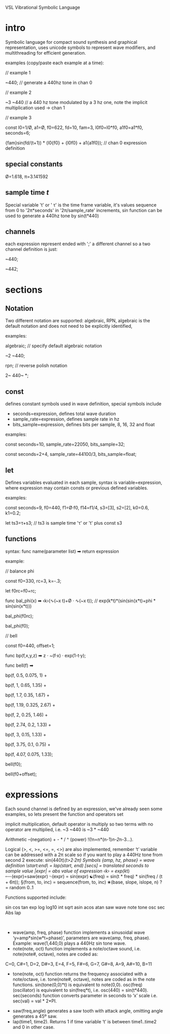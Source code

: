 VSL Vibrational Symbolic Language


intro
=====

Symbolic language for compact sound synthesis and graphical representation, uses unicode symbols to represent wave modifiers, and multithreading for efficient generation.

examples (copy/paste each example at a time):

// example 1

~440; // generate a 440hz tone in chan 0

// example 2

~3 ~440 // a 440 hz tone modulated by a 3 hz one, note the implicit multiplication used -&gt; chan 1

// example 3

const l0=1/Ø, a1=Ø, f0=622, fd=10, fam=3, l0f0=l0\*f0, a1f0=a1\*f0, seconds=6;

{fam}sin(fd/(t+1)) \* (l0{f0} + {l0f0} + a1{a1f0}); // chan 0 expression definition

special constants
-----------------

Ø=1.618, π=3.141592

sample time *t*
---------------

Special variable 't' or ' τ' is the time frame variable, it's values sequence from 0 to '2π\*seconds' in '2π/sample\_rate' increments, sin function can be used to generate a 440hz tone by sin(t\*440)

channels
--------

each expression represent ended with ';' a different channel so a two channel definition is just:

~440;

~442;

sections
========

Notation
--------

Two different notation are supported: algebraic, RPN, algebraic is the default notation and does not need to be explicitly identified,

examples:

algebraic; // specify default algebraic notation

~2 ~440;

rpn; // reverse polish notation

2~ 440~ \*;

const
-----

defines constant symbols used in wave definition, special symbols include

-   seconds=expression, defines total wave duration
-   sample\_rate=expression, defines sample rate in hz
-   bits\_sample=expression, defines bits per sample, 8, 16, 32 and float

examples:

const seconds=10, sample\_rate=22050, bits\_sample=32;

const seconds=2+4, sample\_rate=44100/3, bits\_sample=float;

let
---

Defines variables evaluated in each sample, syntax is variable=expression, where expression may contain consts or previous defined variables.

examples:

const seconds=9, f0=440, f1=Ø·f0, f14=f1/4, s3=\[3\], s2=\[2\], k0=0.6, k1=0.2;

let ts3=τ+s3; // ts3 is sample time 'τ' or 't' plus const s3

functions
---------

syntax: func name(parameter list) ➡ return expression

example:

// balance phi

const f0=330, rc=3, k=-.3;

let f0rc=f0+rc;

func bal\_phi(x) ➡ ‹k›(∿(~x t)+Ø · ∿(~x t)); // exp(k\*t)\*(sin(sin(x\*t)+phi \* sin(sin(x\*t)))

bal\_phi(f0rc);

bal\_phi(f0);

// bell

const f0=440, offset=1;

func bp(f,x,y,z) ➡ z · ~(f·x) · exp(1-t·y);

func bell(f) ➡

 bp(f, 0.5, 0.075, 1) +

 bp(f, 1, 0.65, 1.35) +

 bp(f, 1.7, 0.35, 1.67) +

 bp(f, 1.19, 0.325, 2.67) +

 bp(f, 2, 0.25, 1.46) +

 bp(f, 2.74, 0.2, 1.33) +

 bp(f, 3, 0.15, 1.33) +

 bp(f, 3.75, 0.1, 0.75) +

 bp(f, 4.07, 0.075, 1.33);

bell(f0);

bell(f0+offset);

expressions
===========

Each sound channel is defined by an expression, we've already seen some examples, so lets present the function and operators set

implicit multiplication, default operator is multiply so two terms with no operator are multiplied, i.e. ~3 ~440 is ~3 \* ~440

Arithmetic
–(negation) + - * / ^ (power) !(!n=n*(n-1)*n-2*n-3…). 

Logical
(>, <, >=, <=, =, <>) are also implemented, remember ‘t’ variable can be addressed with a 2π scale so if you want to play a 440Hz tone from second 2 execute: sin(440t)*(t>2·2π)
Symbols
{amp, hz, phase} = wave definition
\start:end\ = lap(start, end)
[secs] = translated seconds to sample value
|expr| = abs value of expression
‹k› = exp(k*t)
⬳(expr)=saw(expr)
∿(expr) = sin(expr)
☯(freq) = sin(t * freq) * sin(freq / (t + 6π));
§(from, to, inc) = sequence(from, to, inc)
✬(base, slope, islope, n)
? = random 0..1


Functions supported include:

sin
cos
tan
exp
log
log10
int
sqrt
asin
acos
atan
saw
wave
note
tone
osc
sec
Abs
lap







 

-   wave(amp, freq, phase) function implements a sinusoidal wave ‘y=amp\*sin(w\*t+phase)’, parameters are wave(amp, freq, phase). Example: wave(1,440,0) plays a 440Hz sin tone wave. 
-   note(note, oct) function implements a note/octave sound, i.e. note(note\#, octave), notes are coded as:

C=0, C\#=1, D=2, D\#=3, E=4, F=5, F\#=6, G=7, G\#=8, A=9, A\#=10, B=11 

-   tone(note, oct) function returns the frequency associated with a note/octave, i.e. tone(note\#, octave), notes are coded as in the note functions. sin(tone(0,0)\*t) is equivalent to note(0,0). osc(freq) (oscillator) is equivalent to sin(freq\*t), i.e. osc(440) = sin(t\*440).   sec(seconds) function converts parameter in seconds to ‘x’ scale i.e. sec(val) = val \* 2\*PI. 

<!-- -->

-   saw(freq,angle) generates a saw tooth with attack angle, omitting angle generates a 45º saw. 
-   lap(time1, time2). Returns 1 if time variable ‘t’ is between time1..time2 and 0 in other case.
